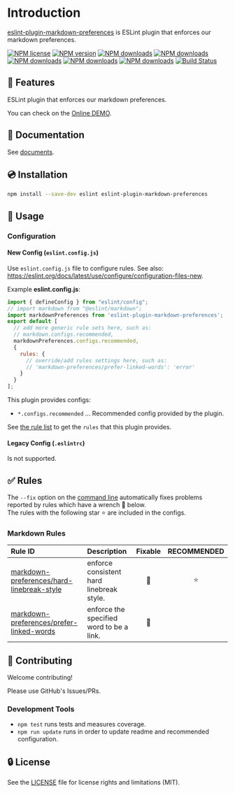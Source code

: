# Introduction

[eslint-plugin-markdown-preferences](https://www.npmjs.com/package/eslint-plugin-markdown-preferences) is ESLint plugin that enforces our markdown preferences.

[![NPM license](https://img.shields.io/npm/l/eslint-plugin-markdown-preferences.svg)](https://www.npmjs.com/package/eslint-plugin-markdown-preferences)
[![NPM version](https://img.shields.io/npm/v/eslint-plugin-markdown-preferences.svg)](https://www.npmjs.com/package/eslint-plugin-markdown-preferences)
[![NPM downloads](https://img.shields.io/badge/dynamic/json.svg?label=downloads&colorB=green&suffix=/day&query=$.downloads&uri=https://api.npmjs.org//downloads/point/last-day/eslint-plugin-markdown-preferences&maxAge=3600)](http://www.npmtrends.com/eslint-plugin-markdown-preferences)
[![NPM downloads](https://img.shields.io/npm/dw/eslint-plugin-markdown-preferences.svg)](http://www.npmtrends.com/eslint-plugin-markdown-preferences)
[![NPM downloads](https://img.shields.io/npm/dm/eslint-plugin-markdown-preferences.svg)](http://www.npmtrends.com/eslint-plugin-markdown-preferences)
[![NPM downloads](https://img.shields.io/npm/dy/eslint-plugin-markdown-preferences.svg)](http://www.npmtrends.com/eslint-plugin-markdown-preferences)
[![NPM downloads](https://img.shields.io/npm/dt/eslint-plugin-markdown-preferences.svg)](http://www.npmtrends.com/eslint-plugin-markdown-preferences)
[![Build Status](https://github.com/ota-meshi/eslint-plugin-markdown-preferences/actions/workflows/NodeCI.yml/badge.svg?branch=main)](https://github.com/ota-meshi/eslint-plugin-markdown-preferences/actions/workflows/NodeCI.yml)

## 📛 Features

ESLint plugin that enforces our markdown preferences.

You can check on the [Online DEMO](https://eslint-online-playground.netlify.app/#eslint-plugin-markdown-preferences).

<!--DOCS_IGNORE_START-->

## 📖 Documentation

See [documents](https://ota-meshi.github.io/eslint-plugin-markdown-preferences/).

## 💿 Installation

```bash
npm install --save-dev eslint eslint-plugin-markdown-preferences
```

<!--DOCS_IGNORE_END-->

## 📖 Usage

<!--USAGE_SECTION_START-->
<!--USAGE_GUIDE_START-->

### Configuration

#### New Config (`eslint.config.js`)

Use `eslint.config.js` file to configure rules. See also: <https://eslint.org/docs/latest/use/configure/configuration-files-new>.

Example **eslint.config.js**:

```js
import { defineConfig } from "eslint/config";
// import markdown from "@eslint/markdown";
import markdownPreferences from 'eslint-plugin-markdown-preferences';
export default [
  // add more generic rule sets here, such as:
  // markdown.configs.recommended,
  markdownPreferences.configs.recommended,
  {
    rules: {
      // override/add rules settings here, such as:
      // 'markdown-preferences/prefer-linked-words': 'error'
    }
  }
];
```

This plugin provides configs:

- `*.configs.recommended` ... Recommended config provided by the plugin.

See [the rule list](https://ota-meshi.github.io/eslint-plugin-markdown-preferences/rules/) to get the `rules` that this plugin provides.

#### Legacy Config (`.eslintrc`)

Is not supported.

<!--USAGE_GUIDE_END-->
<!--USAGE_SECTION_END-->

## ✅ Rules

<!--RULES_SECTION_START-->

The `--fix` option on the [command line](https://eslint.org/docs/user-guide/command-line-interface#fixing-problems) automatically fixes problems reported by rules which have a wrench 🔧 below.  
The rules with the following star ⭐ are included in the configs.

<!--RULES_TABLE_START-->

### Markdown Rules

| Rule ID | Description | Fixable | RECOMMENDED |
|:--------|:------------|:-------:|:-----------:|
| [markdown-preferences/hard-linebreak-style](https://ota-meshi.github.io/eslint-plugin-markdown-preferences/rules/hard-linebreak-style.html) | enforce consistent hard linebreak style. | 🔧 | ⭐ |
| [markdown-preferences/prefer-linked-words](https://ota-meshi.github.io/eslint-plugin-markdown-preferences/rules/prefer-linked-words.html) | enforce the specified word to be a link. | 🔧 |  |

<!--RULES_TABLE_END-->
<!--RULES_SECTION_END-->
<!--DOCS_IGNORE_START-->

## 🍻 Contributing

Welcome contributing!

Please use GitHub's Issues/PRs.

### Development Tools

- `npm test` runs tests and measures coverage.  
- `npm run update` runs in order to update readme and recommended configuration.  

## 🔒 License

See the [LICENSE](LICENSE) file for license rights and limitations (MIT).
